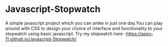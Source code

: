 # Javascript-Stopwatch
A simple javascript project which you can amke in just one day.You can play around with CSS to design your choice of interface and functionality to your stopwatch using basic javascript.
Try my stopwatch here -https://appy-11.github.io/Javascript-Stopwatch/
